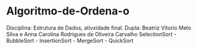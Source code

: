 # Algoritmo-de-Ordena-o
Disciplina: Estrutura de Dados, ativxidade final. Dupla: Beatriz Vitorio Melo Silva e Anna Carolina Rodrigues de Oliveira Carvalho
SelectionSort - BubbleSort - InsertionSort - MergeSort - QuickSort

